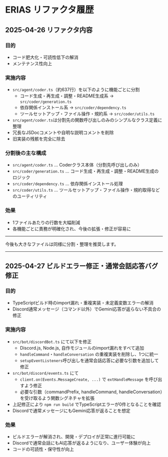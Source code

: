 # ERIAS リファクタ履歴

## 2025-04-26 リファクタ内容

### 目的
- コード肥大化・可読性低下の解消
- メンテナンス性向上

### 実施内容
- `src/agent/coder.ts`（約637行）を以下のように機能ごとに分割
  - コード生成・再生成・調整・README生成系 → `src/coder/generation.ts`
  - 依存関係インストール系 → `src/coder/dependency.ts`
  - ツールセットアップ・ファイル操作・規約系 → `src/coder/utils.ts`
- `src/agent/coder.ts`は分割先の関数呼び出しのみのシンプルなクラス定義に整理
- 冗長なJSDocコメントや自明な説明コメントを削除
- 旧実装の残骸を完全に除去

### 分割後の主な構成
- `src/agent/coder.ts` … Coderクラス本体（分割先呼び出しのみ）
- `src/coder/generation.ts` … コード生成・再生成・調整・README生成のロジック
- `src/coder/dependency.ts` … 依存関係インストール処理
- `src/coder/utils.ts` … ツールセットアップ・ファイル操作・規約取得などのユーティリティ

### 効果
- 1ファイルあたりの行数を大幅削減
- 各機能ごとに責務が明確化され、今後の拡張・修正が容易に

---

今後も大きなファイルは同様に分割・整理を推奨します。

---

## 2025-04-27 ビルドエラー修正・通常会話応答バグ修正

### 目的
- TypeScriptビルド時のimport漏れ・重複実装・未定義変数エラーの解消
- Discord通常メッセージ（コマンド以外）でGemini応答が返らない不具合の修正

### 実施内容
- `src/bot/discordBot.ts` にて以下を修正
  - Discord.js, Node.js, 自作モジュールのimport漏れをすべて追加
  - `handleCommand`・`handleConversation` の重複実装を削除し、1つに統一
  - `setupEventListeners`呼び出しを通常会話応答に必要な引数を追加して修正
- `src/bot/discord/events.ts` にて
  - `client.on(Events.MessageCreate, ...)` で `extHandleMessage` を呼び出すよう修正
  - 必要な引数（commandPrefix, handleCommand, handleConversation）を受け取るよう関数シグネチャを拡張
- 上記修正により `npm run build` でTypeScriptエラーが0件となることを確認
- Discordで通常メッセージにもGemini応答が返ることを想定

### 効果
- ビルドエラーが解消され、開発・デプロイが正常に進行可能に
- Discordで通常会話にもAI応答が返るようになり、ユーザー体験が向上
- コードの可読性・保守性が向上
